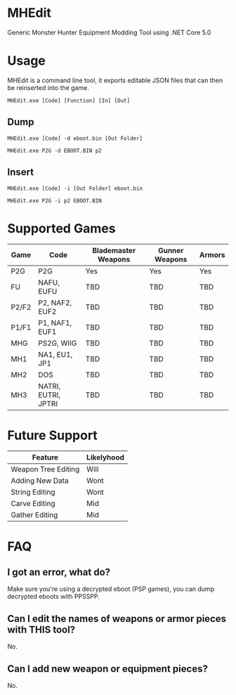 # MHEdit

Generic Monster Hunter Equipment Modding Tool using .NET Core 5.0

# Usage
MHEdit is a command line tool, it exports editable JSON files that can then be reinserted into the game.

```
MHEdit.exe [Code] [Function] [In] [Out]
```

## Dump
```
MHEdit.exe [Code] -d eboot.bin [Out Folder]
```

```
MHEdit.exe P2G -d EBOOT.BIN p2
```

## Insert
```
MHEdit.exe [Code] -i [Out Folder] eboot.bin
```
```
MHEdit.exe P2G -i p2 EBOOT.BIN
```

# Supported Games

| Game | Code | Blademaster Weapons | Gunner Weapons | Armors |
| --- | --- | --- | --- | --- |
| P2G | P2G | Yes | Yes | Yes |
| FU | NAFU, EUFU | TBD | TBD | TBD |
| P2/F2 | P2, NAF2, EUF2 | TBD | TBD | TBD |
| P1/F1 | P1, NAF1, EUF1 | TBD | TBD | TBD |
| MHG | PS2G, WIIG | TBD | TBD | TBD |
| MH1 | NA1, EU1, JP1 | TBD | TBD | TBD |
| MH2 | DOS | TBD | TBD | TBD |
| MH3 | NATRI, EUTRI, JPTRI | TBD | TBD | TBD |

# Future Support

| Feature | Likelyhood |
| --- | --- |
| Weapon Tree Editing | Will |
| Adding New Data | Wont |
| String Editing | Wont |
| Carve Editing | Mid |
| Gather Editing | Mid |

# FAQ

## I got an error, what do?
Make sure you're using a decrypted eboot (PSP games), you can dump decrypted eboots with PPSSPP.

## Can I edit the names of weapons or armor pieces with THIS tool?
No.

## Can I add new weapon or equipment pieces?
No.
